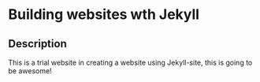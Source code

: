 # Building websites wth Jekyll 

## Description 

This is a trial website in creating a website using Jekyll-site, this is going to be awesome!

